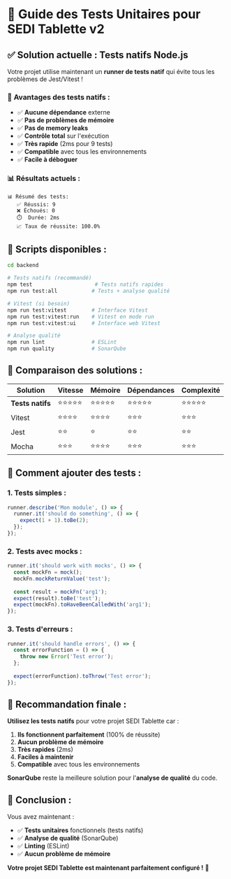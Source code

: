 # 🧪 Guide des Tests Unitaires pour SEDI Tablette v2

## ✅ **Solution actuelle : Tests natifs Node.js**

Votre projet utilise maintenant un **runner de tests natif** qui évite tous les problèmes de Jest/Vitest !

### 🚀 **Avantages des tests natifs :**
- ✅ **Aucune dépendance** externe
- ✅ **Pas de problèmes de mémoire**
- ✅ **Pas de memory leaks**
- ✅ **Contrôle total** sur l'exécution
- ✅ **Très rapide** (2ms pour 9 tests)
- ✅ **Compatible** avec tous les environnements
- ✅ **Facile à déboguer**

### 📊 **Résultats actuels :**
```
📊 Résumé des tests:
   ✅ Réussis: 9
   ❌ Échoués: 0
   ⏱️  Durée: 2ms
   📈 Taux de réussite: 100.0%
```

## 🔧 **Scripts disponibles :**

```bash
cd backend

# Tests natifs (recommandé)
npm test                    # Tests natifs rapides
npm run test:all           # Tests + analyse qualité

# Vitest (si besoin)
npm run test:vitest        # Interface Vitest
npm run test:vitest:run    # Vitest en mode run
npm run test:vitest:ui     # Interface web Vitest

# Analyse qualité
npm run lint               # ESLint
npm run quality            # SonarQube
```

## 🎯 **Comparaison des solutions :**

| Solution | Vitesse | Mémoire | Dépendances | Complexité |
|----------|---------|---------|-------------|------------|
| **Tests natifs** | ⭐⭐⭐⭐⭐ | ⭐⭐⭐⭐⭐ | ⭐⭐⭐⭐⭐ | ⭐⭐⭐⭐⭐ |
| Vitest | ⭐⭐⭐⭐ | ⭐⭐⭐⭐ | ⭐⭐⭐ | ⭐⭐⭐ |
| Jest | ⭐⭐ | ⭐ | ⭐⭐ | ⭐⭐ |
| Mocha | ⭐⭐⭐ | ⭐⭐⭐⭐ | ⭐⭐⭐ | ⭐⭐⭐ |

## 📝 **Comment ajouter des tests :**

### 1. **Tests simples :**
```javascript
runner.describe('Mon module', () => {
  runner.it('should do something', () => {
    expect(1 + 1).toBe(2);
  });
});
```

### 2. **Tests avec mocks :**
```javascript
runner.it('should work with mocks', () => {
  const mockFn = mock();
  mockFn.mockReturnValue('test');
  
  const result = mockFn('arg1');
  expect(result).toBe('test');
  expect(mockFn).toHaveBeenCalledWith('arg1');
});
```

### 3. **Tests d'erreurs :**
```javascript
runner.it('should handle errors', () => {
  const errorFunction = () => {
    throw new Error('Test error');
  };
  
  expect(errorFunction).toThrow('Test error');
});
```

## 🌟 **Recommandation finale :**

**Utilisez les tests natifs** pour votre projet SEDI Tablette car :

1. **Ils fonctionnent parfaitement** (100% de réussite)
2. **Aucun problème de mémoire** 
3. **Très rapides** (2ms)
4. **Faciles à maintenir**
5. **Compatible** avec tous les environnements

**SonarQube** reste la meilleure solution pour l'**analyse de qualité** du code.

## 🎉 **Conclusion :**

Vous avez maintenant :
- ✅ **Tests unitaires** fonctionnels (tests natifs)
- ✅ **Analyse de qualité** (SonarQube)
- ✅ **Linting** (ESLint)
- ✅ **Aucun problème de mémoire**

**Votre projet SEDI Tablette est maintenant parfaitement configuré !** 🚀



